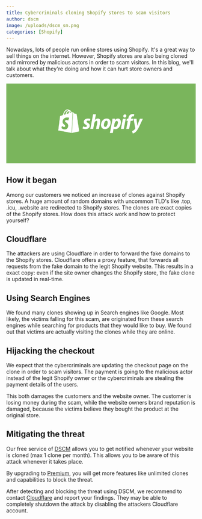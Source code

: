```yaml
---
title: Cybercriminals cloning Shopify stores to scam visitors
author: dscm
image: /uploads/dscm_sm.png
categories: [Shopify]
---
```


Nowadays, lots of people run online stores using Shopify. It's a great way to sell things on the internet. However, Shopify stores are also being cloned and mirrored by malicious actors in order to scam visitors. In this blog, we'll talk about what they're doing and how it can hurt store owners and customers. 

![Shopify banner](/assets/img/blogs/shopify-banner.png)

## How it began
Among our customers we noticed an increase of clones against Shopify stores. A huge amount of random domains with uncommon TLD's like .top, .icu, .website are redirected to Shopify stores. The clones are exact copies of the Shopify stores. How does this attack work and how to protect yourself?

## Cloudflare
The attackers are using Cloudflare in order to forward the fake domains to the Shopify stores. Cloudflare offers a proxy feature, that forwards all requests from the fake domain to the legit Shopify website. This results in a exact copy: even if the site owner changes the Shopify store, the fake clone is updated in real-time. 

## Using Search Engines
We found many clones showing up in Search engines like Google. Most likely, the victims falling for this scam, are originated from these search engines while searching for products that they would like to buy. We found out that victims are actually visiting the clones while they are online.

## Hijacking the checkout
We expect that the cybercriminals are updating the checkout page on the clone in order to scam visitors. The payment is going to the malicious actor instead of the legit Shopify owner or the cybercriminals are stealing the payment details of the users. 

This both damages the customers and the website owner. The customer is losing money during the scam, while the website owners brand reputation is damaged, because the victims believe they bought the product at the original store.

## Mitigating the threat
Our free service of <a href="https://didsomeoneclone.me/">DSCM</a> allows you to get notified whenever your website is cloned (max 1 clone per month). This allows you to be aware of this attack whenever it takes place.

By upgrading to <a href="https://didsomeoneclone.me/pricing/">Premium</a>, you will get more features like unlimited clones and capabilities to block the threat.

After detecting and blocking the threat using DSCM, we recommend to contact <a href="https://abuse.cloudflare.com/">Cloudflare</a> and report your findings. They may be able to completely shutdown the attack by disabling the attackers Cloudflare account.
